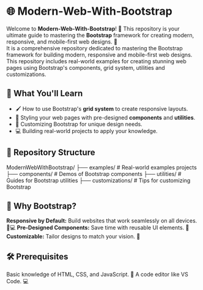 # 🌐 Modern-Web-With-Bootstrap  

Welcome to **Modern-Web-With-Bootstrap**! 🎉 This repository is your ultimate guide to mastering the **Bootstrap** framework for creating modern, responsive, and mobile-first web designs. 🚀  
It is a comprehensive repository dedicated to mastering the Bootstrap framework for building modern, responsive and mobile-first web designs. This repository includes real-world examples for creating stunning web pages using Bootstrap's components, grid system, utilities and customizations.

## 📖 What You'll Learn  
- 🖌️ How to use Bootstrap's **grid system** to create responsive layouts.  
- 🎨 Styling your web pages with pre-designed **components** and **utilities**.  
- 🧩 Customizing Bootstrap for unique design needs.  
- 💻 Building real-world projects to apply your knowledge.  

## 📂 Repository Structure  
ModernWebWithBootstrap/ ├── examples/ # Real-world examples projects 
                        ├── components/ # Demos of Bootstrap components 
                        ├── utilities/ # Guides for Bootstrap utilities 
                        ├── customizations/ # Tips for customizing Bootstrap

## 🌟 Why Bootstrap?

**Responsive by Default:** Build websites that work seamlessly on all devices. 📱💻
**Pre-Designed Components:** Save time with reusable UI elements. 🔄
**Customizable:** Tailor designs to match your vision. 🎨


## 🛠️ Prerequisites
Basic knowledge of HTML, CSS, and JavaScript. 🧠
A code editor like VS Code. 💻
